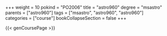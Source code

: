 +++
weight = 10
pokind = "PO2006"
title = "astro960"
degree = "msastro"
parents = ["astro960"]
tags = ["msastro", "astro960", "astro960"]
categories = ["course"]
bookCollapseSection = false
+++

{{< genCoursePage >}}
